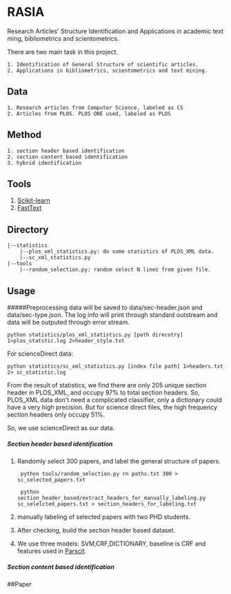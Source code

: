 RASIA
===============

Research Articles' Structure Identification and Applications in academic text ming, bibliometrics and scientometrics. 

There are two main task in this project.

    1. Identification of General Structure of scientific articles.
    2. Applications in bibliometrics, scientometrics and text mining.

## Data

    1. Research articles from Computer Science, labeled as CS
    2. Articles from PLOS. PLOS ONE used, labeled as PLOS


## Method

    1. section header based identification 
    2. section content based identification 
    3. hybrid identification 

## Tools

1. [Scikit-learn](http://scikit-learn.org/stable/)  
2. [FastText](https://github.com/facebookresearch/fastText)  

## Directory
    |--statistics
        |--plos_xml_statistics.py: do some statistics of PLOS_XML data.
        |--sc_xml_statistics.py
    |--tools
        |--random_selection.py: random select N lines from given file.

## Usage

#####Preprocessing
data will be saved to data/sec-header.json and data/sec-type.json. The log info will print through standard outstream and data will be outputed through error stream. 

    python statistics/plos_xml_statistics.py [path direcotry] 1>plos_statstic.log 2>header_style.txt 

For scienceDirect data:

    python statistics/sc_xml_statistics.py [index file path] 1>headers.txt 2> sc_statistic.log 

From the result of statistics, we find there are only 205 unique section header in PLOS_XML, and occupy 97% to total section headers. So, PLOS_XML data don't need a complicated classifier, only a dictionary could have a very high precision. But for science direct files, the high frequency section headers only occupy 51%. 

So, we use scienceDirect as our data.

##### Section header based identification

1. Randomly select 300 papers, and label the general structure of papers.
    
        python tools/random_selection.py rn paths.txt 300 > sc_selected_papers.txt

        python section_header_based/extract_headers_for_manually_labeling.py sc_selelcted_papers.txt > section_headers_for_labeling.txt

2. manually labeling of selected papers with two PHD students.

3. After checking, build the section header based dataset.

4. We use three models: SVM,CRF,DICTIONARY, baseline is CRF and features used in [Parscit](https://github.com/knmnyn/ParsCit). 

##### Section content based identification






##Paper










